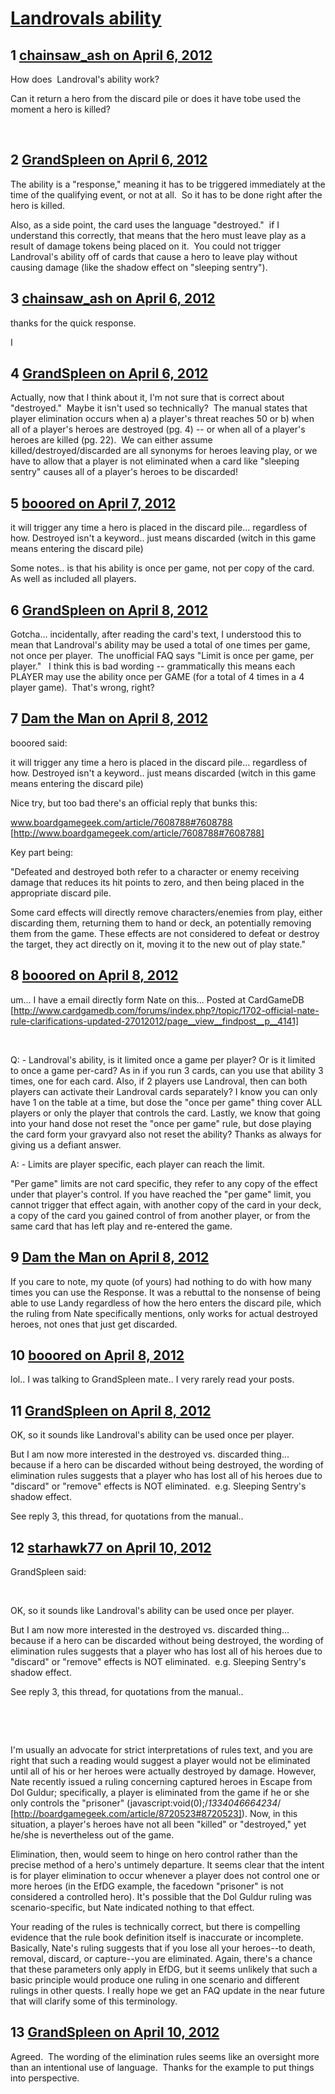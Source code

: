 # [Landrovals ability](https://community.fantasyflightgames.com/topic/62797-landrovals-ability/)

## 1 [chainsaw_ash on April 6, 2012](https://community.fantasyflightgames.com/topic/62797-landrovals-ability/?do=findComment&comment=614542)

How does  Landroval's ability work?

Can it return a hero from the discard pile or does it have tobe used the moment a hero is killed?

 

## 2 [GrandSpleen on April 6, 2012](https://community.fantasyflightgames.com/topic/62797-landrovals-ability/?do=findComment&comment=614575)

The ability is a "response," meaning it has to be triggered immediately at the time of the qualifying event, or not at all.  So it has to be done right after the hero is killed.

Also, as a side point, the card uses the language "destroyed."  if I understand this correctly, that means that the hero must leave play as a result of damage tokens being placed on it.  You could not trigger Landroval's ability off of cards that cause a hero to leave play without causing damage (like the shadow effect on "sleeping sentry").

## 3 [chainsaw_ash on April 6, 2012](https://community.fantasyflightgames.com/topic/62797-landrovals-ability/?do=findComment&comment=614577)

thanks for the quick response.

I

## 4 [GrandSpleen on April 6, 2012](https://community.fantasyflightgames.com/topic/62797-landrovals-ability/?do=findComment&comment=614578)

Actually, now that I think about it, I'm not sure that is correct about "destroyed."  Maybe it isn't used so technically?  The manual states that player elimination occurs when a) a player's threat reaches 50 or b) when all of a player's heroes are destroyed (pg. 4) -- or when all of a player's heroes are killed (pg. 22).  We can either assume killed/destroyed/discarded are all synonyms for heroes leaving play, or we have to allow that a player is not eliminated when a card like "sleeping sentry" causes all of a player's heroes to be discarded!

## 5 [booored on April 7, 2012](https://community.fantasyflightgames.com/topic/62797-landrovals-ability/?do=findComment&comment=614823)

it will trigger any time a hero is placed in the discard pile... regardless of how. Destroyed isn't a keyword.. just means discarded (witch in this game means entering the discard pile)

Some notes.. is that his ability is once per game, not per copy of the card. As well as included all players.

## 6 [GrandSpleen on April 8, 2012](https://community.fantasyflightgames.com/topic/62797-landrovals-ability/?do=findComment&comment=614899)

Gotcha... incidentally, after reading the card's text, I understood this to mean that Landroval's ability may be used a total of one times per game, not once per player.  The unofficial FAQ says "Limit is once per game, per player."   I think this is bad wording -- grammatically this means each PLAYER may use the ability once per GAME (for a total of 4 times in a 4 player game).  That's wrong, right?

## 7 [Dam the Man on April 8, 2012](https://community.fantasyflightgames.com/topic/62797-landrovals-ability/?do=findComment&comment=614985)

booored said:

it will trigger any time a hero is placed in the discard pile... regardless of how. Destroyed isn't a keyword.. just means discarded (witch in this game means entering the discard pile)



Nice try, but too bad there's an official reply that bunks this:

www.boardgamegeek.com/article/7608788#7608788 [http://www.boardgamegeek.com/article/7608788#7608788]

Key part being:

"Defeated and destroyed both refer to a character or enemy receiving damage that reduces its hit points to zero, and then being placed in the appropriate discard pile.

Some card effects will directly remove characters/enemies from play, either discarding them, returning them to hand or deck, an potentially removing them from the game. These effects are not considered to defeat or destroy the target, they act directly on it, moving it to the new out of play state."

## 8 [booored on April 8, 2012](https://community.fantasyflightgames.com/topic/62797-landrovals-ability/?do=findComment&comment=614995)

um... I have a email directly form Nate on this... Posted at CardGameDB [http://www.cardgamedb.com/forums/index.php?/topic/1702-official-nate-rule-clarifications-updated-27012012/page__view__findpost__p__4141]

 

Q: - Landroval's ability, is it limited once a game per player? Or is it limited to once a game per-card? As in if you run 3 cards, can you use that ability 3 times, one for each card.
Also, if 2 players use Landroval, then can both players can activate their Landroval cards separately? I know you can only have 1 on the table at a time, but dose the "once per game" thing cover ALL players or only the player that controls the card. Lastly, we know that going into your hand dose not reset the "once per game" rule, but dose playing the card form your gravyard also not reset the ability? Thanks as always for giving us a defiant answer.

A: - Limits are player specific, each player can reach the limit.

"Per game" limits are not card specific, they refer to any copy of the effect under that player's control. If you have reached the "per game" limit, you cannot trigger that effect again, with another copy of the card in your deck, a copy of the card you gained control of from another player, or from the same card that has left play and re-entered the game.

## 9 [Dam the Man on April 8, 2012](https://community.fantasyflightgames.com/topic/62797-landrovals-ability/?do=findComment&comment=615002)

If you care to note, my quote (of yours) had nothing to do with how many times you can use the Response. It was a rebuttal to the nonsense of being able to use Landy regardless of how the hero enters the discard pile, which the ruling from Nate specifically mentions, only works for actual destroyed heroes, not ones that just get discarded.

## 10 [booored on April 8, 2012](https://community.fantasyflightgames.com/topic/62797-landrovals-ability/?do=findComment&comment=615006)

lol.. I was talking to GrandSpleen mate.. I very rarely read your posts.

## 11 [GrandSpleen on April 8, 2012](https://community.fantasyflightgames.com/topic/62797-landrovals-ability/?do=findComment&comment=615019)

OK, so it sounds like Landroval's ability can be used once per player.

But I am now more interested in the destroyed vs. discarded thing... because if a hero can be discarded without being destroyed, the wording of elimination rules suggests that a player who has lost all of his heroes due to "discard" or "remove" effects is NOT eliminated.  e.g. Sleeping Sentry's shadow effect.

See reply 3, this thread, for quotations from the manual..

## 12 [starhawk77 on April 10, 2012](https://community.fantasyflightgames.com/topic/62797-landrovals-ability/?do=findComment&comment=615707)

GrandSpleen said:

 

OK, so it sounds like Landroval's ability can be used once per player.

But I am now more interested in the destroyed vs. discarded thing... because if a hero can be discarded without being destroyed, the wording of elimination rules suggests that a player who has lost all of his heroes due to "discard" or "remove" effects is NOT eliminated.  e.g. Sleeping Sentry's shadow effect.

See reply 3, this thread, for quotations from the manual..

 

 

I'm usually an advocate for strict interpretations of rules text, and you are right that such a reading would suggest a player would not be eliminated until all of his or her heroes were actually destroyed by damage. However, Nate recently issued a ruling concerning captured heroes in Escape from Dol Guldur; specifically, a player is eliminated from the game if he or she only controls the "prisoner" (javascript:void(0);/*1334046664234*/ [http://boardgamegeek.com/article/8720523#8720523]). Now, in this situation, a player's heroes have not all been "killed" or "destroyed," yet he/she is nevertheless out of the game. 

Elimination, then, would seem to hinge on hero control rather than the precise method of a hero's untimely departure. It seems clear that the intent is for player elimination to occur whenever a player does not control one or more heroes (in the EfDG example, the facedown "prisoner" is not considered a controlled hero). It's possible that the Dol Guldur ruling was scenario-specific, but Nate indicated nothing to that effect. 

Your reading of the rules is technically correct, but there is compelling evidence that the rule book definition itself is inaccurate or incomplete. Basically, Nate's ruling suggests that if you lose all your heroes--to death, removal, discard, or capture--you are eliminated. Again, there's a chance that these parameters only apply in EfDG, but it seems unlikely that such a basic principle would produce one ruling in one scenario and different rulings in other quests. I really hope we get an FAQ update in the near future that will clarify some of this terminology. 

## 13 [GrandSpleen on April 10, 2012](https://community.fantasyflightgames.com/topic/62797-landrovals-ability/?do=findComment&comment=615735)

Agreed.  The wording of the elimination rules seems like an oversight more than an intentional use of language.  Thanks for the example to put things into perspective.

